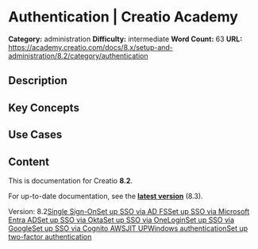 # Authentication | Creatio Academy

**Category:** administration **Difficulty:** intermediate **Word Count:** 63
**URL:**
https://academy.creatio.com/docs/8.x/setup-and-administration/8.2/category/authentication

## Description

## Key Concepts

## Use Cases

## Content

This is documentation for Creatio **8.2**.

For up-to-date documentation, see the
**[latest version](/docs/8.x/setup-and-administration/category/authentication)**
(8.3).

Version:
8.2[Single Sign-On](/docs/8.x/setup-and-administration/8.2/administration/user-and-access-management/authentication/single-sign-on)[Set up SSO via AD FS](/docs/8.x/setup-and-administration/8.2/administration/user-and-access-management/authentication/single-sign-on-via-adfs)[Set up SSO via Microsoft Entra AD](/docs/8.x/setup-and-administration/8.2/administration/user-and-access-management/authentication/set-up-sso-via-azure-ad)[Set up SSO via Okta](/docs/8.x/setup-and-administration/8.2/administration/user-and-access-management/authentication/set-up-sso-via-okta)[Set up SSO via OneLogin](/docs/8.x/setup-and-administration/8.2/administration/user-and-access-management/authentication/single-sign-on-via-custom-provider)[Set up SSO via Google](/docs/8.x/setup-and-administration/8.2/administration/user-and-access-management/authentication/single-sign-on-via-google)[Set up SSO via Cognito AWS](/docs/8.x/setup-and-administration/8.2/administration/user-and-access-management/authentication/single-sign-on-via-cognito)[JIT UP](/docs/8.x/setup-and-administration/8.2/category/jit-up)[Windows authentication](/docs/8.x/setup-and-administration/8.2/administration/user-and-access-management/authentication/windows-authentication)[Set up two-factor authentication](/docs/8.x/setup-and-administration/8.2/administration/user-and-access-management/authentication/set-up-two-factor-authentication)
